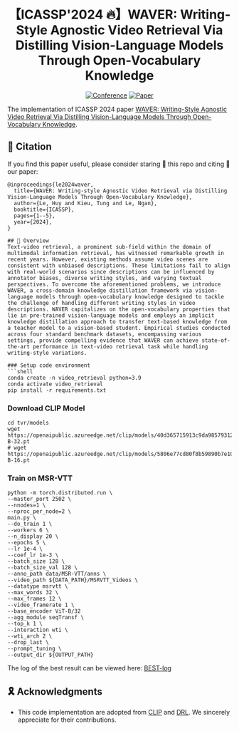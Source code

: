 <div align="center">
  
# 【ICASSP'2024 🔥】WAVER: Writing-Style Agnostic Video Retrieval Via Distilling Vision-Language Models Through Open-Vocabulary Knowledge
  
[![Conference](https://img.shields.io/badge/ICASSP-2024-FGD94D.svg)](https://2024.ieeeicassp.org/)
[![Paper](https://img.shields.io/badge/Paper-arxiv.2312.09507-FF6B6B.svg)](https://arxiv.org/abs/2312.09507)
</div>

The implementation of ICASSP 2024 paper [WAVER: Writing-Style Agnostic Video Retrieval Via Distilling Vision-Language Models Through Open-Vocabulary Knowledge](https://arxiv.org/abs/2312.09507).

## 📌 Citation
If you find this paper useful, please consider staring 🌟 this repo and citing 📑 our paper:
```
@inproceedings{le2024waver,
  title={WAVER: Writing-style Agnostic Video Retrieval via Distilling Vision-Language Models Through Open-Vocabulary Knowledge},
  author={Le, Huy and Kieu, Tung and Le, Ngan},
  booktitle={ICASSP},
  pages={1--5},
  year={2024},
}

## 📕 Overview
Text-video retrieval, a prominent sub-field within the domain of multimodal information retrieval, has witnessed remarkable growth in recent years. However, existing methods assume video scenes are consistent with unbiased descriptions. These limitations fail to align with real-world scenarios since descriptions can be influenced by annotator biases, diverse writing styles, and varying textual perspectives. To overcome the aforementioned problems, we introduce WAVER, a cross-domain knowledge distillation framework via vision-language models through open-vocabulary knowledge designed to tackle the challenge of handling different writing styles in video descriptions. WAVER capitalizes on the open-vocabulary properties that lie in pre-trained vision-language models and employs an implicit knowledge distillation approach to transfer text-based knowledge from a teacher model to a vision-based student. Empirical studies conducted across four standard benchmark datasets, encompassing various settings, provide compelling evidence that WAVER can achieve state-of-the-art performance in text-video retrieval task while handling writing-style variations.

### Setup code environment
```shell
conda create -n video_retrieval python=3.9
conda activate video_retrieval
pip install -r requirements.txt
```

### Download CLIP Model

```shell
cd tvr/models
wget https://openaipublic.azureedge.net/clip/models/40d365715913c9da98579312b702a82c18be219cc2a73407c4526f58eba950af/ViT-B-32.pt
# wget https://openaipublic.azureedge.net/clip/models/5806e77cd80f8b59890b7e101eabd078d9fb84e6937f9e85e4ecb61988df416f/ViT-B-16.pt
```

###  Train on MSR-VTT
```shell
python -m torch.distributed.run \
--master_port 2502 \
--nnodes=1 \
--nproc_per_node=2 \
main.py \
--do_train 1 \
--workers 6 \
--n_display 20 \
--epochs 5 \
--lr 1e-4 \
--coef_lr 1e-3 \
--batch_size 128 \
--batch_size_val 128 \
--anno_path data/MSR-VTT/anns \
--video_path ${DATA_PATH}/MSRVTT_Videos \
--datatype msrvtt \
--max_words 32 \
--max_frames 12 \
--video_framerate 1 \
--base_encoder ViT-B/32
--agg_module seqTransf \
--top_k 1 \
--interaction wti \
--wti_arch 2 \
--drop_last \
--prompt_tuning \
--output_dir ${OUTPUT_PATH}
```
The log of the best result can be viewed here: [BEST-log](./ckpts/best/log.txt)

## 🎗️ Acknowledgments
* This code implementation are adopted from [CLIP](https://github.com/openai/CLIP) and [DRL](https://github.com/foolwood/DRL).
We sincerely appreciate for their contributions.
